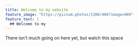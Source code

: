 ```yaml
---
title: Welcome to my website
feature_image: "https://picsum.photos/1300/400?image=989"
feature_text: |
  ## Welcome to my 
---
```


There isn't much going on here yet, but watch this space
